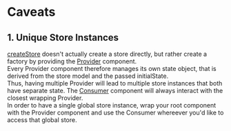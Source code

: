 # Caveats

##  1. Unique Store Instances

[createStore](../api/createStore.md) doesn't actually create a store directly, but rather create a factory by providing the [Provider](../api/Provider.md) component.<br>
Every Provider component therefore manages its own state object, that is derived from the store model and the passed initialState.<br>
Thus, having multiple Provider will lead to multiple store instances that both have separate state. The [Consumer](../api/Consumer.md) component will always interact with the closest wrapping Provider.<br>
In order to have a single global store instance, wrap your root component with the Provider component and use the Consumer whereever you'd like to access that global store.